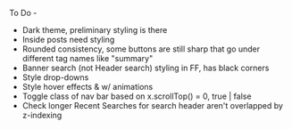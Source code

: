 To Do -
* Dark theme, preliminary styling is there
* Inside posts need styling
* Rounded consistency, some buttons are still sharp that go under different tag names like "summary"
* Banner search (not Header search) styling in FF, has black corners
* Style drop-downs
* Style hover effects & w/ animations
* Toggle class of nav bar based on x.scrollTop() = 0, true | false
* Check longer Recent Searches for search header aren't overlapped by z-indexing
